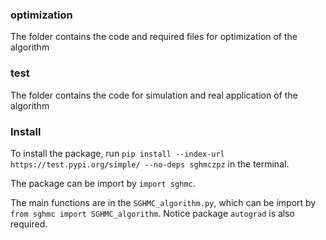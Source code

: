### optimization
The folder contains the code and required files for optimization of the algorithm


### test
The folder contains the code for simulation and real application of the algorithm


### Install

To install the package, run `pip install --index-url https://test.pypi.org/simple/ --no-deps sghmczpz` in the terminal.

The package can be import by `import sghmc`.

The main functions are in the  `SGHMC_algorithm.py`, which can be import by `from sghmc import SGHMC_algorithm`. Notice package `autograd`
is also required.

